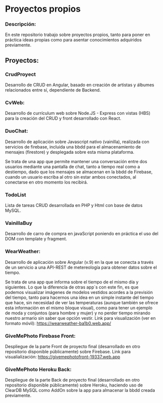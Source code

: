 # Proyectos propios

### Descripción:
En este repositorio trabajo sobre proyectos propios, tanto para poner en práctica ideas propias como para asentar conocimientos adquiridos previamente.

## Proyectos:

### CrudProyect
Desarrollo de CRUD en Angular, basado en creación de artistas y álbumes relacionados entre sí, dependiente de Backend.

### CvWeb:
Desarrollo de currículum web sobre Node.JS - Express con vistas (HBS) para la creación del CRUD y front desarrollado con React.

### DuoChat:
Desarrollo de aplicación sobre Javascript nativo (vainilla), realizada con servicios de firebase, incluida una bbdd para el almacenamiento de mensajes (firestore) y desplegada
sobre esta misma plataforma.

Se trata de una app que permite mantener una conversación entre dos usuarios mediante una pantalla de chat, tanto a tiempo real como a destiempo, dado que los mensajes 
se almacenan en la bbdd de Firebase, cuando un usuario escriba al otro sin estar ambos conectados, al conectarse en otro momento los recibirá.

### TodoList
Lista de tareas CRUD desarrollada en PHP y Html con base de datos MySQL.

### VainillaBuy
Desarrollo de carro de compra en javaScript poniendo en práctica el uso del DOM con template y fragment.

### WearWeather:
Desarrollo de aplicación sobre Angular (v.9) en la que se conecta a través de un servicio a una API-REST de metereología para obtener datos sobre el tiempo.

Se trata de una app que informa sobre el tiempo de el mismo día y siguientes. Lo que la diferencia de otras app´s con este fin, es que podemos visualizar imágenes de modelos 
vestidos acordes a la previsión del tiempo, tanto para hacernos una idea en un simple instante del tiempo que hace, sin necesidad de ver las temperaturas (aunque también se ofrece
esta información en el mismo bloque visual), como para tener un ejemplo de moda y conjuntos (para hombre y mujer) y no perder tiempo mirando nuestro armario sin saber que opción vestir.
Link para visualización (ver en formato móvil): https://wearweather-ba1b0.web.app/ 

### GiveMePhoto Firebase Front:
Despliegue de la parte Front de proyecto final (desarrollado en otro repositorio disponible públicamente) sobre Firebase.
Link para visualialización: https://givemephotofront-19337.web.app

### GiveMePhoto Heroku Back:
Despliegue de la parte Back de proyecto final (desarrollado en otro repositorio disponible públicamente) sobre Heroku, haciendo uso de ClearDB MySQL como AddOn sobre la app para almacenar la bbdd creada previamente.
